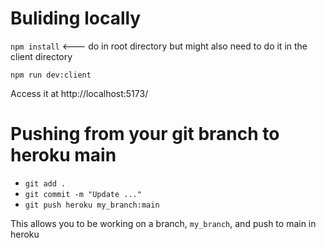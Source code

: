 


# Buliding locally

`npm install`  <--- do in root directory but might also need to do it in the client directory

`npm run dev:client`

Access it at http://localhost:5173/


# Pushing from your git branch to heroku main

* `git add .`
* `git commit -m "Update ..."`
* `git push heroku my_branch:main`

This allows you to be working on a branch, `my_branch`, and push to main in heroku
